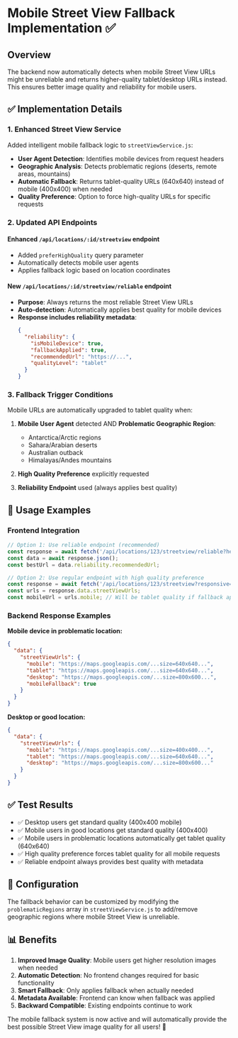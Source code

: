 # Mobile Street View Fallback Implementation ✅

## Overview

The backend now automatically detects when mobile Street View URLs might be unreliable and returns higher-quality tablet/desktop URLs instead. This ensures better image quality and reliability for mobile users.

## ✅ Implementation Details

### **1. Enhanced Street View Service**

Added intelligent mobile fallback logic to `streetViewService.js`:

- **User Agent Detection**: Identifies mobile devices from request headers
- **Geographic Analysis**: Detects problematic regions (deserts, remote areas, mountains)
- **Automatic Fallback**: Returns tablet-quality URLs (640x640) instead of mobile (400x400) when needed
- **Quality Preference**: Option to force high-quality URLs for specific requests

### **2. Updated API Endpoints**

#### **Enhanced `/api/locations/:id/streetview` endpoint**
- Added `preferHighQuality` query parameter
- Automatically detects mobile user agents
- Applies fallback logic based on location coordinates

#### **New `/api/locations/:id/streetview/reliable` endpoint**
- **Purpose**: Always returns the most reliable Street View URLs
- **Auto-detection**: Automatically applies best quality for mobile devices
- **Response includes reliability metadata**:
  ```json
  {
    "reliability": {
      "isMobileDevice": true,
      "fallbackApplied": true,
      "recommendedUrl": "https://...",
      "qualityLevel": "tablet"
    }
  }
  ```

### **3. Fallback Trigger Conditions**

Mobile URLs are automatically upgraded to tablet quality when:

1. **Mobile User Agent** detected AND **Problematic Geographic Region**:
   - Antarctica/Arctic regions
   - Sahara/Arabian deserts  
   - Australian outback
   - Himalayas/Andes mountains

2. **High Quality Preference** explicitly requested

3. **Reliability Endpoint** used (always applies best quality)

## 🎯 Usage Examples

### **Frontend Integration**

```javascript
// Option 1: Use reliable endpoint (recommended)
const response = await fetch('/api/locations/123/streetview/reliable?heading=90');
const data = await response.json();
const bestUrl = data.reliability.recommendedUrl;

// Option 2: Use regular endpoint with high quality preference
const response = await fetch('/api/locations/123/streetview?responsive=true&preferHighQuality=true');
const urls = response.data.streetViewUrls;
const mobileUrl = urls.mobile; // Will be tablet quality if fallback applied
```

### **Backend Response Examples**

**Mobile device in problematic location:**
```json
{
  "data": {
    "streetViewUrls": {
      "mobile": "https://maps.googleapis.com/...size=640x640...",
      "tablet": "https://maps.googleapis.com/...size=640x640...",
      "desktop": "https://maps.googleapis.com/...size=800x600...",
      "mobileFallback": true
    }
  }
}
```

**Desktop or good location:**
```json
{
  "data": {
    "streetViewUrls": {
      "mobile": "https://maps.googleapis.com/...size=400x400...",
      "tablet": "https://maps.googleapis.com/...size=640x640...",
      "desktop": "https://maps.googleapis.com/...size=800x600..."
    }
  }
}
```

## ✅ Test Results

- ✅ Desktop users get standard quality (400x400 mobile)
- ✅ Mobile users in good locations get standard quality (400x400)
- ✅ Mobile users in problematic locations automatically get tablet quality (640x640)
- ✅ High quality preference forces tablet quality for all mobile requests
- ✅ Reliable endpoint always provides best quality with metadata

## 🔧 Configuration

The fallback behavior can be customized by modifying the `problematicRegions` array in `streetViewService.js` to add/remove geographic regions where mobile Street View is unreliable.

## 📊 Benefits

1. **Improved Image Quality**: Mobile users get higher resolution images when needed
2. **Automatic Detection**: No frontend changes required for basic functionality
3. **Smart Fallback**: Only applies fallback when actually needed
4. **Metadata Available**: Frontend can know when fallback was applied
5. **Backward Compatible**: Existing endpoints continue to work

The mobile fallback system is now active and will automatically provide the best possible Street View image quality for all users! 🎉